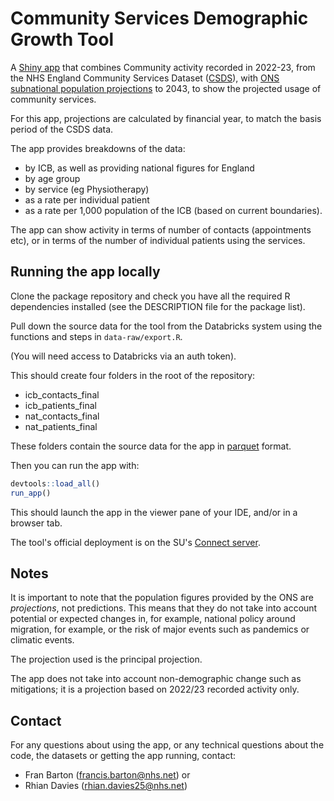 # Community Services Demographic Growth Tool

A [Shiny app][tool] that combines Community activity recorded in 2022-23, from the NHS England Community Services
Dataset ([CSDS][csds]), with [ONS subnational population projections][ons] to 2043, to show the projected usage of
community services.

For this app, projections are calculated by financial year, to match the basis period of the CSDS data.

The app provides breakdowns of the data:

* by ICB, as well as providing national figures for England
* by age group
* by service (eg Physiotherapy)
* as a rate per individual patient
* as a rate per 1,000 population of the ICB (based on current boundaries).

The app can show activity in terms of number of contacts (appointments etc), or in terms of the number of individual
patients using the services.

## Running the app locally

Clone the package repository and check you have all the required R dependencies installed (see the DESCRIPTION file for
the package list).

Pull down the source data for the tool from the Databricks system using the functions and steps in `data-raw/export.R`.

(You will need access to Databricks via an auth token).

This should create four folders in the root of the repository:

* icb_contacts_final
* icb_patients_final
* nat_contacts_final
* nat_patients_final

These folders contain the source data for the app in [parquet][pqt] format.

Then you can run the app with:

```r
devtools::load_all()
run_app()
```

This should launch the app in the viewer pane of your IDE, and/or in a browser tab.

The tool's official deployment is on the SU's [Connect server][tool].

## Notes

It is important to note that the population figures provided by the ONS are _projections_, not predictions.
This means that they do not take into account potential or expected changes in, for example, national policy around
migration, for example, or the risk of major events such as pandemics or climatic events.

The projection used is the principal projection.

The app does not take into account non-demographic change such as mitigations; it is a projection based on 2022/23
recorded activity only.

## Contact

For any questions about using the app, or any technical questions about the code, the datasets or getting the app
running, contact:

* Fran Barton (francis.barton@nhs.net) or
* Rhian Davies (rhian.davies25@nhs.net)


[csds]: https://digital.nhs.uk/data-and-information/data-collections-and-data-sets/data-sets/community-services-data-set
[ons]: https://www.ons.gov.uk/peoplepopulationandcommunity/populationandmigration/populationprojections/bulletins/subnationalpopulationprojectionsforengland/previousReleases
[tool]: https://connect.strategyunitwm.nhs.uk/communities_demographic_growth/
[pqt]: https://parquet.apache.org
